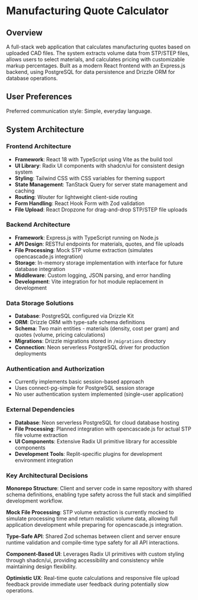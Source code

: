 # Manufacturing Quote Calculator

## Overview

A full-stack web application that calculates manufacturing quotes based on uploaded CAD files. The system extracts volume data from STP/STEP files, allows users to select materials, and calculates pricing with customizable markup percentages. Built as a modern React frontend with an Express.js backend, using PostgreSQL for data persistence and Drizzle ORM for database operations.

## User Preferences

Preferred communication style: Simple, everyday language.

## System Architecture

### Frontend Architecture
- **Framework**: React 18 with TypeScript using Vite as the build tool
- **UI Library**: Radix UI components with shadcn/ui for consistent design system
- **Styling**: Tailwind CSS with CSS variables for theming support
- **State Management**: TanStack Query for server state management and caching
- **Routing**: Wouter for lightweight client-side routing
- **Form Handling**: React Hook Form with Zod validation
- **File Upload**: React Dropzone for drag-and-drop STP/STEP file uploads

### Backend Architecture
- **Framework**: Express.js with TypeScript running on Node.js
- **API Design**: RESTful endpoints for materials, quotes, and file uploads
- **File Processing**: Mock STP volume extraction (simulates opencascade.js integration)
- **Storage**: In-memory storage implementation with interface for future database integration
- **Middleware**: Custom logging, JSON parsing, and error handling
- **Development**: Vite integration for hot module replacement in development

### Data Storage Solutions
- **Database**: PostgreSQL configured via Drizzle Kit
- **ORM**: Drizzle ORM with type-safe schema definitions
- **Schema**: Two main entities - materials (density, cost per gram) and quotes (volume, pricing calculations)
- **Migrations**: Drizzle migrations stored in `/migrations` directory
- **Connection**: Neon serverless PostgreSQL driver for production deployments

### Authentication and Authorization
- Currently implements basic session-based approach
- Uses connect-pg-simple for PostgreSQL session storage
- No user authentication system implemented (single-user application)

### External Dependencies
- **Database**: Neon serverless PostgreSQL for cloud database hosting
- **File Processing**: Planned integration with opencascade.js for actual STP file volume extraction
- **UI Components**: Extensive Radix UI primitive library for accessible components
- **Development Tools**: Replit-specific plugins for development environment integration

### Key Architectural Decisions

**Monorepo Structure**: Client and server code in same repository with shared schema definitions, enabling type safety across the full stack and simplified development workflow.

**Mock File Processing**: STP volume extraction is currently mocked to simulate processing time and return realistic volume data, allowing full application development while preparing for opencascade.js integration.

**Type-Safe API**: Shared Zod schemas between client and server ensure runtime validation and compile-time type safety for all API interactions.

**Component-Based UI**: Leverages Radix UI primitives with custom styling through shadcn/ui, providing accessibility and consistency while maintaining design flexibility.

**Optimistic UX**: Real-time quote calculations and responsive file upload feedback provide immediate user feedback during potentially slow operations.